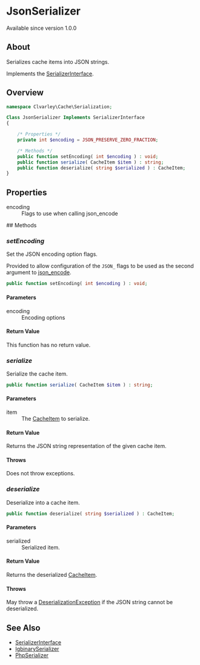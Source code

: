 # JsonSerializer

Available since version 1.0.0

## About

Serializes cache items into JSON strings.

Implements the [SerializerInterface](../SerializerInterface.md).

## Overview

```php
namespace Clvarley\Cache\Serialization;

Class JsonSerializer Implements SerializerInterface
{

    /* Properties */
    private int $encoding = JSON_PRESERVE_ZERO_FRACTION;

    /* Methods */
    public function setEncoding( int $encoding ) : void;
    public function serialize( CacheItem $item ) : string;
    public function deserialize( string $serialized ) : CacheItem;
}
```

## Properties

<dl>
  <dt>encoding</dt>
  <dd>Flags to use when calling json_encode</dd>
</dl>

## Methods
### *setEncoding*

Set the JSON encoding option flags.

Provided to allow configuration of the `JSON_` flags to be used as the second
argument to [json_encode](https://www.php.net/manual/en/function.json-encode.php).

```php
public function setEncoding( int $encoding ) : void;
```

#### Parameters

<dl>
  <dt>encoding</dt>
  <dd>Encoding options</dd>
</dl>

#### Return Value

This function has no return value.

### *serialize*

Serialize the cache item.

```php
public function serialize( CacheItem $item ) : string;
```

#### Parameters

<dl>
  <dt>item</dt>
  <dd>The <a href="../CacheItem.md">CacheItem</a> to serialize.</dd>
</dl>

#### Return Value

Returns the JSON string representation of the given cache item.

#### Throws

Does not throw exceptions.

### *deserialize*

Deserialize into a cache item.

```php
public function deserialize( string $serialized ) : CacheItem;
```

#### Parameters

<dl>
  <dt>serialized</dt>
  <dd>Serialized item.</dd>
</dl>

#### Return Value

Returns the deserialized [CacheItem](CacheItem.md).

#### Throws

May throw a [DeserializationException](Exception/DeserializationException.md) if
the JSON string cannot be deserialized.

## See Also

* [SerializerInterface](../SerializerInterface.md)
* [IgbinarySerializer](IgbinarySerializer.md)
* [PhpSerializer](PhpSerializer.md)
